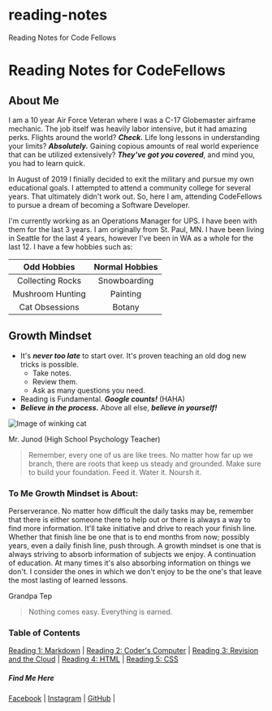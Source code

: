 # reading-notes
Reading Notes for Code Fellows
# Reading Notes for CodeFellows

## About Me

I am a 10 year Air Force Veteran where I was a C-17 Globemaster airframe mechanic. The job itself was heavily labor intensive, but it had amazing perks. Flights around the world? ***Check.*** Life long lessons in understanding your limits? ***Absolutely.*** Gaining copious amounts of real world experience that can be utilized extensively? ***They've got you covered***, and mind you, you had to learn quick.

In August of 2019 I finially decided to exit the military and pursue my own educational goals. I attempted to attend a community college for several years. That ultimately didn't work out. So, here I am, attending CodeFellows to pursue a dream of becoming a Software Developer.

I'm currently working as an Operations Manager for UPS. I have been with them for the last 3 years. I am originally from St. Paul, MN. I have been living in Seattle for the last 4 years, however I've been in WA as a whole for the last 12.  I have a few hobbies such as:



| Odd Hobbies | Normal Hobbies |
| :---------: | :------------: |
| Collecting Rocks | Snowboarding |
| Mushroom Hunting | Painting |
| Cat Obsessions | Botany |



## Growth Mindset
- It's ***never too late*** to start over. It's proven teaching an old dog new tricks is possible.
  - Take notes.
  - Review them.
  - Ask as many questions you need.
- Reading is Fundamental. ***Google counts!*** (HAHA)
- ***Believe in the process.*** Above all else, ***believe in yourself!***



![Image of winking cat](https://media.tenor.com/images/380300aebf287514a9d2035d7bdad03a/tenor.gif)



Mr. Junod (High School Psychology Teacher)
>Remember, every one of us are like trees. No matter how far up we branch, there are roots that keep us steady and grounded. Make sure to build your foundation. Feed it. Water it. Noursh it.



### To Me Growth Mindset is About:
Perserverance. No matter how difficult the daily tasks may be, remember that there is either someone there to help out or there is always a way to find more information. It'll take initiative and drive to reach your finish line. Whether that finish line be one that is to end months from now; possibly years, even a daily finish line, push through. A growth mindset is one that is always striving to absorb information of subjects we enjoy. A continuation of education. At many times it's also absorbing information on things we don't. I consider the ones in which we don't enjoy to be the one's that leave the most lasting of learned lessons.




Grandpa Tep
>Nothing comes easy. Everything is earned.

### Table of Contents
[Reading 1: Markdown](markdown.md) |
[Reading 2: Coder's Computer](coderscomputer.md) |
[Reading 3: Revision and the Cloud](revisionandthecloud.md) |
[Reading 4: HTML](html.md) |
[Reading 5: CSS](css.md)

##### Find Me Here
[Facebook](https://www.facebook.com/tray.alexzandar/) | 
[Instagram](https://www.instagram.com/trayalexzandar/) |
[GitHub](https://github.com/Zavvy-Glitch) | 

